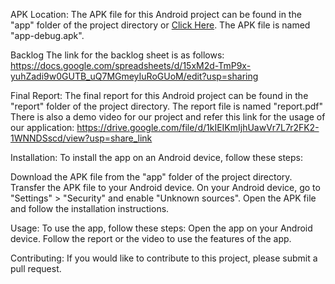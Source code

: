 APK Location:
The APK file for this Android project can be found in the "app" folder of the project directory or <a href="https://bitbucket.org/cs175-likhith-nemani/expensetracker/src/master/app/apk/debug/app-debug.apk">Click Here</a>. The APK file is named "app-debug.apk".

Backlog 
The link for the backlog sheet is as follows:
https://docs.google.com/spreadsheets/d/15xM2d-TmP9x-yuhZadi9w0GUTB_uQ7MGmeyIuRoGUoM/edit?usp=sharing

Final Report:
The final report for this Android project can be found in the "report" folder of the project directory. The report file is named "report.pdf"
There is also a demo video for our project and refer this link for the usage of our application:
https://drive.google.com/file/d/1kIEIKmIjhUawVr7L7r2FK2-1WNNDSscd/view?usp=share_link

Installation:
To install the app on an Android device, follow these steps:

Download the APK file from the "app" folder of the project directory.
Transfer the APK file to your Android device.
On your Android device, go to "Settings" > "Security" and enable "Unknown sources".
Open the APK file and follow the installation instructions.

Usage:
To use the app, follow these steps:
Open the app on your Android device.
Follow the report or the video to use the features of the app.

Contributing:
If you would like to contribute to this project, please submit a pull request.
